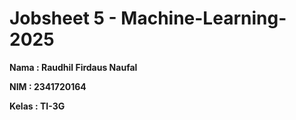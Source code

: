 # Jobsheet 5 - Machine-Learning-2025

**Nama : Raudhil Firdaus Naufal** 

**NIM : 2341720164**  

**Kelas : TI-3G**